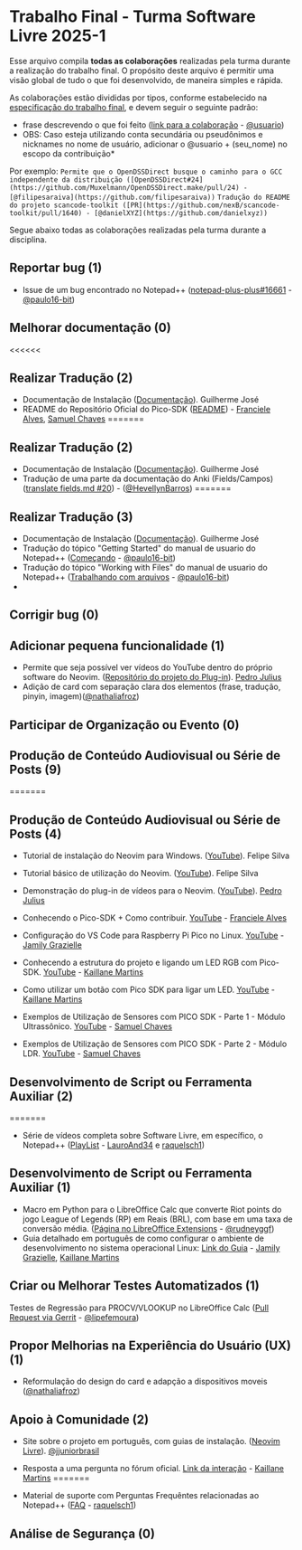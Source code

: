 # Trabalho Final - Turma Software Livre 2025-1

Esse arquivo compila **todas as colaborações** realizadas pela turma durante a realização do trabalho final.
O propósito deste arquivo é permitir uma visão global de tudo o que foi desenvolvido, de maneira simples e rápida.

As colaborações estão divididas por tipos, conforme estabelecido na [especificação do trabalho final](README.md), e devem seguir o seguinte padrão:

- frase descrevendo o que foi feito ([link para a colaboração]() - [@usuario]())
- OBS: Caso esteja utilizando conta secundária ou pseudônimos e nicknames no nome de usuário, adicionar o @usuario + (seu_nome) no escopo da contribuição\*

Por exemplo:
`Permite que o OpenDSSDirect busque o caminho para o GCC independente da distribuição ([OpenDSSDirect#24](https://github.com/Muxelmann/OpenDSSDirect.make/pull/24) - [@filipesaraiva](https://github.com/filipesaraiva))`
`Tradução do README do projeto scancode-toolkit ([PR](https://github.com/nexB/scancode-toolkit/pull/1640) - [@danielXYZ](https://github.com/danielxyz))`

Segue abaixo todas as colaborações realizadas pela turma durante a disciplina.

## Reportar bug (1)
- Issue de um bug encontrado no Notepad++ ([notepad-plus-plus#16661](https://github.com/notepad-plus-plus/notepad-plus-plus/issues/16661) - [@paulo16-bit](https://github.com/paulo16-bit))

## Melhorar documentação (0)

<<<<<<
## Realizar Tradução (2)

- Documentação de Instalação ([Documentação](https://github.com/jjuniorbrasil/neovim-software-livre/tree/main/public/markdown/install-pt-br)). Guilherme José
- README do Repositório Oficial do Pico-SDK ([README](https://github.com/Team-Two-Maker/pico-sdk-PT-BR-/blob/main/README.md)) - [Franciele Alves](https://github.com/frnclz), [Samuel Chaves](https://github.com/samueldesaa)
=======

## Realizar Tradução (2)

- Documentação de Instalação ([Documentação](https://github.com/jjuniorbrasil/neovim-software-livre/tree/main/public/markdown/install-pt-br)). Guilherme José
- Tradução de uma parte da documentação do Anki (Fields/Campos) ([translate fields.md #20](https://github.com/mizerablebr/anki-manual/pull/20)) - ([@HevellynBarros](https://github.com/hevellynb))
=======
## Realizar Tradução (3)

- Documentação de Instalação ([Documentação](https://github.com/jjuniorbrasil/neovim-software-livre/tree/main/public/markdown/install-pt-br)). Guilherme José
- Tradução do tópico "Getting Started" do manual de usuario do Notepad++ ([Começando](https://github.com/paulo16-bit/notepadpp-traducao-ptbr/blob/main/Come%C3%A7ando.pdf) - [@paulo16-bit](https://github.com/paulo16-bit))
- Tradução do tópico "Working with Files" do manual de usuario do Notepad++ ([Trabalhando com arquivos](https://github.com/paulo16-bit/notepadpp-traducao-ptbr/blob/main/TrabalhandoComArquivos.pdf) - [@paulo16-bit](https://github.com/paulo16-bit))
- 


## Corrigir bug (0)

## Adicionar pequena funcionalidade (1)

- Permite que seja possível ver vídeos do YouTube dentro do próprio software do Neovim. ([Repositório do projeto do Plug-in](https://github.com/Pedro-SousaM/Neovim-Youtube-Plugin/tree/main)). [Pedro Julius](https://github.com/Pedro-SousaM)
- Adição de card com separação clara dos elementos (frase, tradução, pinyin, imagem)([@nathaliafroz](https://github.com/nathaliafroz/anki-mandarim-template))

## Participar de Organização ou Evento (0)


## Produção de Conteúdo Audiovisual ou Série de Posts (9)
=======
## Produção de Conteúdo Audiovisual ou Série de Posts (4)


- Tutorial de instalação do Neovim para Windows. ([YouTube](https://youtu.be/Zj2KCDz4p1I)). Felipe Silva
- Tutorial básico de utilização do Neovim. ([YouTube](https://youtu.be/VH-XSRFzQW4)). Felipe Silva
- Demonstração do plug-in de vídeos para o Neovim. ([YouTube](https://youtu.be/5SkfxnXbDtI)). [Pedro Julius](https://github.com/Pedro-SousaM)

- Conhecendo o Pico-SDK + Como contribuir. [YouTube](https://youtu.be/ELgvOVC-YdQ?si=J1Vv2dG7mDnAJEKH) - [Franciele Alves](https://github.com/frnclz)
- Configuração do VS Code para Raspberry Pi Pico no Linux. [YouTube](https://youtu.be/QPGM32qdu30) - [Jamily Grazielle](https://github.com/JamilyGrazielle)
- Conhecendo a estrutura do projeto e ligando um LED RGB com Pico-SDK. [YouTube](https://youtu.be/PObMIn__Fww?si=eQlOqAA226UJDRP0) - [Kaillane Martins](https://github.com/kaillanecmartins)
- Como utilizar um botão com Pico SDK para ligar um LED. [YouTube](https://youtu.be/JLB9l3Ef65Q) - [Kaillane Martins](https://github.com/kaillanecmartins)
- Exemplos de Utilização de Sensores com PICO SDK - Parte 1 - Módulo Ultrassônico. [YouTube](https://youtu.be/VMRzj504SWU?si=lIBW5ZZphLOFKWYC) - [Samuel Chaves](https://github.com/samueldesaa)
- Exemplos de Utilização de Sensores com PICO SDK - Parte 2 - Módulo LDR. [YouTube](https://youtu.be/R4W74Aiy1lw?si=QAXbi5T7TizjRUcU) - [Samuel Chaves](https://github.com/samueldesaa)

## Desenvolvimento de Script ou Ferramenta Auxiliar (2)
=======
- Série de vídeos completa sobre Software Livre, em específico, o Notepad++ ([PlayList](https://www.youtube.com/playlist?list=PLhMtrrT7iMHPcMJyGsL-BQVHGa3vTee_I) - [LauroAnd34](https://github.com/LauroAnd34) e [raquelsch1](https://github.com/raquelsch1))

## Desenvolvimento de Script ou Ferramenta Auxiliar (1)

  - Macro em Python para o LibreOffice Calc que converte Riot points do jogo League of Legends (RP) em Reais (BRL), com base em uma taxa de conversão média. ([Página no LibreOffice Extensions](https://extensions.libreoffice.org/en/extensions/show/99411) - [@rudneyggf](https://github.com/rudneyggf))
  - Guia detalhado em português de como configurar o ambiente de desenvolvimento no sistema operacional Linux: [Link do Guia](https://github.com/Team-Two-Maker/pico-sdk-PT-BR-/blob/main/Guia-linux.md) - [Jamily Grazielle](https://github.com/JamilyGrazielle), [Kaillane Martins](https://github.com/kaillanecmartins)
    
## Criar ou Melhorar Testes Automatizados (1)

Testes de Regressão para PROCV/VLOOKUP no LibreOffice Calc ([Pull Request via Gerrit](https://gerrit.libreoffice.org/c/core/+/186866) - [@lipefemoura](https://github.com/lipefemoura))

## Propor Melhorias na Experiência do Usuário (UX) (1)
- Reformulação do design do card e adapção a dispositivos moveis ([@nathaliafroz](https://github.com/nathaliafroz/anki-mandarim-template))

## Apoio à Comunidade (2)

- Site sobre o projeto em português, com guias de instalação. ([Neovim Livre](https://neovim-software-livre.vercel.app/)). [@jjuniorbrasil](https://github.com/jjuniorbrasil)

- Resposta a uma pergunta no fórum oficial. [Link da interação](https://forums.raspberrypi.com/viewtopic.php?t=389212#p2322196) - [Kaillane Martins](https://github.com/kaillanecmartins)
=======
- Material de suporte com Perguntas Frequêntes relacionadas ao Notepad++ ([FAQ](https://github.com/paulo16-bit/notepadpp-guia-instalacao-ptbr) - [raquelsch1](https://github.com/raquelsch1))


## Análise de Segurança (0)
